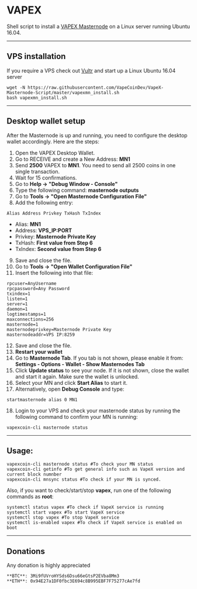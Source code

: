 # VAPEX
Shell script to install a [VAPEX Masternode](https://www.vapecoinshop.com/) on a Linux server running Ubuntu 16.04.
***

## VPS installation
If you require a VPS check out [Vultr](https://www.vultr.com/?ref=7170618/) and start up a Linux Ubuntu 16.04 server
```
wget -N https://raw.githubusercontent.com/VapeCoinDev/VapeX-Masternode-Script/master/vapexmn_install.sh
bash vapexmn_install.sh
```
***

## Desktop wallet setup

After the Masternode is up and running, you need to configure the desktop wallet accordingly. Here are the steps:
1. Open the VAPEX Desktop Wallet.
2. Go to RECEIVE and create a New Address: **MN1**
3. Send **2500** VAPEX to **MN1**. You need to send all 2500 coins in one single transaction.
4. Wait for 15 confirmations.
5. Go to **Help -> "Debug Window - Console"**
6. Type the following command: **masternode outputs**
7. Go to  **Tools -> "Open Masternode Configuration File"**
8. Add the following entry:
```
Alias Address Privkey TxHash TxIndex
```
* Alias: **MN1**
* Address: **VPS_IP:PORT**
* Privkey: **Masternode Private Key**
* TxHash: **First value from Step 6**
* TxIndex:  **Second value from Step 6**
9. Save and close the file.
10. Go to  **Tools -> "Open Wallet Configuration File"**
11. Insert the following into that file:
```
rpcuser=AnyUsername
rpcpassword=Any Password
txindex=1
listen=1
server=1
daemon=1
logtimestamps=1
maxconnections=256
masternode=1
masternodeprivkey=Masternode Private Key
masternodeaddr=VPS IP:8259
```
12. Save and close the file.
13. **Restart your wallet**
14. Go to **Masternode Tab**. If you tab is not shown, please enable it from: **Settings - Options - Wallet - Show Masternodes Tab**
15. Click **Update status** to see your node. If it is not shown, close the wallet and start it again. Make sure the wallet is unlocked.
16. Select your MN and click **Start Alias** to start it.
17. Alternatively, open **Debug Console** and type:
```
startmasternode alias 0 MN1
```
18. Login to your VPS and check your masternode status by running the following command to confirm your MN is running:
```
vapexcoin-cli masternode status
```

***

## Usage:
```
vapexcoin-cli masternode status #To check your MN status
vapexcoin-cli getinfo #To get general info such as VapeX version and current block numnber
vapexcoin-cli mnsync status #To check if your MN is synced.
```
Also, if you want to check/start/stop **vapex**, run one of the following commands as **root**:

```
systemctl status vapex #To check if VapeX service is running
systemctl start vapex #To start VapeX service
systemctl stop vapex #To stop VapeX service
systemctl is-enabled vapex #To check if VapeX service is enabled on boot
```
***

## Donations	
Any donation is highly appreciated
```
**BTC**: 3Mi9fUVroHYSds6Dsu66eGtsP2EVba8Mm3
**ETH**: 0x94E27a1DF0fbc3E694c8B995EBF7F75277cAe7fd
```
